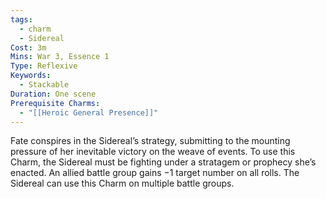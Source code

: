 ```yaml
---
tags:
  - charm
  - Sidereal
Cost: 3m
Mins: War 3, Essence 1
Type: Reflexive
Keywords:
  - Stackable
Duration: One scene
Prerequisite Charms:
  - "[[Heroic General Presence]]"
---
```

Fate conspires in the Sidereal’s strategy, submitting to the mounting pressure of her inevitable victory on the weave of events. To use this Charm, the Sidereal must be fighting under a stratagem or prophecy she’s enacted. An allied battle group gains −1 target number on all rolls. The Sidereal can use this Charm on multiple battle groups.